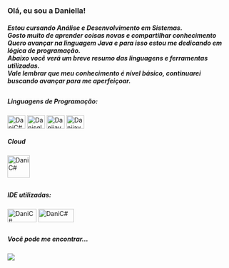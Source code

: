 <h3>Olá, eu sou a Daniella!</h3>
<h5>Estou cursando Análise e Desenvolvimento em Sistemas.<br>
Gosto muito de aprender coisas novas e compartilhar conhecimento<br>
Quero avançar na linguagem Java e para isso estou me dedicando em lógica de programação.<br>
Abaixo você verá um breve resumo das linguagens e ferramentas utilizadas.<br>
Vale lembrar que meu conhecimento é nível básico, continuarei buscando avançar para me aperfeiçoar. </h5>

##
<div style="display: inline_block">
<h5>Linguagens de Programação:</h5>
<img align="center" alt="DaniC#" height="30" width="40" src="https://cdn.jsdelivr.net/gh/devicons/devicon/icons/csharp/csharp-original.svg">
<img align="center" alt="Danisql" height="30" width="40" src="https://cdn.jsdelivr.net/gh/devicons/devicon/icons/mysql/mysql-original-wordmark.svg">          
<img align="center" alt="Danijava" height="30" width="40" src="https://cdn.jsdelivr.net/gh/devicons/devicon/icons/java/java-original-wordmark.svg">          
<img align="center" alt="Danijava" height="30" width="40" src="https://cdn.jsdelivr.net/gh/devicons/devicon/icons/html5/html5-original.svg"> 
</div>

<div style ="display: inline_block">
 <h5>Cloud</h5>
 <img align="center" alt="DaniC#" height="50" width="50" src="https://cdn.jsdelivr.net/gh/devicons/devicon/icons/azure/azure-original-wordmark.svg">

  ##
<div style="display: inline_block"> 
<h5>IDE utilizadas:</h5> 
 <img align="center" alt="DaniC#" height="30" width="65" src="https://img.shields.io/badge/Eclipse-2C2255?style=for-the-badge&logo=eclipse&logoColor=white">
 <img align="center" alt="DaniC#" height="30" width="80" src= "https://img.shields.io/badge/Visual_Studio_Code-0078D4?style=for-the-badge&logo=visual%20studio%20code&logoColor=white">
  
 ##
 
<div style="display: inline_block">
<h5> Você pode me encontrar...</h5>
<a href= "https://www.linkedin.com/in/adaniellasantana/" target="_blank"><img src="https://img.shields.io/badge/LinkedIn-0077B5?style=for-the-badge&logo=linkedin&logoColor=white" target="_blank"></a>

 
 

 
 
    
<!--
**adanisantana/adanisantana** is a ✨ _special_ ✨ repository because its `README.md` (this file) appears on your GitHub profile.

Here are some ideas to get you started:

- 🔭 I’m currently working on ...
- 🌱 I’m currently learning ...
- 👯 I’m looking to collaborate on ...
- 🤔 I’m looking for help with ...
- 💬 Ask me about ...
- 📫 How to reach me: ...
- 😄 Pronouns: ...
- ⚡ Fun fact: ...
-->
